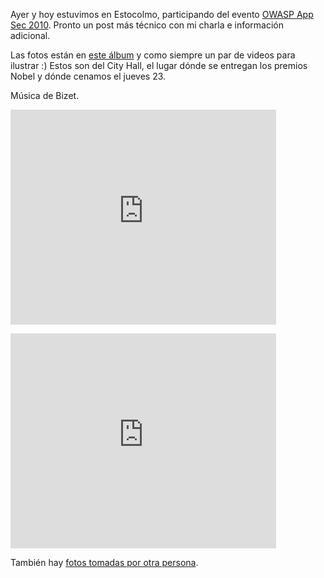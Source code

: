 <html><body><p>Ayer y hoy estuvimos en Estocolmo, participando del evento <a href="http://www.owasp.org/index.php/OWASP_AppSec_Research_2010_-_Stockholm,_Sweden" target="_blank">OWASP App Sec 2010</a>. Pronto un post más técnico con mi charla e información adicional.



Las fotos están en <a href="http://www.facebook.com/album.php?aid=60489&amp;id=1559082191&amp;l=b881e09504">este álbum</a> y como siempre un par de videos para ilustrar :) Estos son del City Hall, el lugar dónde se entregan los premios Nobel y dónde cenamos el jueves 23.



Música de Bizet.

<object classid="clsid:d27cdb6e-ae6d-11cf-96b8-444553540000" width="425" height="344" codebase="http://download.macromedia.com/pub/shockwave/cabs/flash/swflash.cab#version=6,0,40,0"><param name="allowFullScreen" value="true"><param name="allowscriptaccess" value="always"><param name="src" value="http://www.youtube.com/v/-GQfiBmz6Vo&amp;hl=es_ES&amp;fs=1&amp;rel=0"><param name="allowfullscreen" value="true"><embed type="application/x-shockwave-flash" width="425" height="344" src="http://www.youtube.com/v/-GQfiBmz6Vo&amp;hl=es_ES&amp;fs=1&amp;rel=0" allowscriptaccess="always" allowfullscreen="true"></embed></object>



<object classid="clsid:d27cdb6e-ae6d-11cf-96b8-444553540000" width="425" height="344" codebase="http://download.macromedia.com/pub/shockwave/cabs/flash/swflash.cab#version=6,0,40,0"><param name="allowFullScreen" value="true"><param name="allowscriptaccess" value="always"><param name="src" value="http://www.youtube.com/v/tw2pPEclCW4&amp;hl=es_ES&amp;fs=1&amp;rel=0"><param name="allowfullscreen" value="true"><embed type="application/x-shockwave-flash" width="425" height="344" src="http://www.youtube.com/v/tw2pPEclCW4&amp;hl=es_ES&amp;fs=1&amp;rel=0" allowscriptaccess="always" allowfullscreen="true"></embed></object>

También hay <a href="http://nickcoblentz.blogspot.com/2010/06/owasp-appsec-research-2010-pictures.html" target="_blank">fotos tomadas por otra persona</a>.</p></body></html>